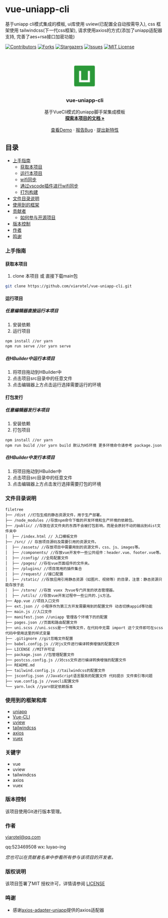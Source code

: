 

# vue-uniapp-cli

基于uniapp cli模式集成的模板, ui库使用 uview(已配置全自动按需导入), css 框架使用 tailwindcss(下一代css框架), 请求使用axios的方式(添加了uniapp适配器支持, 完善了aes+rsa接口加密功能)

<!-- PROJECT SHIELDS -->

[![Contributors][contributors-shield]][contributors-url]
[![Forks][forks-shield]][forks-url]
[![Stargazers][stars-shield]][stars-url]
[![Issues][issues-shield]][issues-url]
[![MIT License][license-shield]][license-url]
<!-- [![LinkedIn][linkedin-shield]][linkedin-url] -->

<!-- PROJECT LOGO -->
<br />

<p align="center">
  <a href="https://github.com/Viarotel/vue-uniapp-cli">
    <img src="src/static/image/logo.png" alt="viarotel" height="80">
  </a>
  <h3 align="center">vue-uniapp-cli</h3>
  <p align="center">
    基于VueCli模式的uniapp脚手架集成模板
    <br />
    <a href="https://github.com/Viarotel/vue-uniapp-cli"><strong>探索本项目的文档 »</strong></a>
    <br />
    <br />
    <a href="https://github.com/Viarotel/vue-uniapp-cli">查看Demo</a>
    ·
    <a href="https://github.com/Viarotel/vue-uniapp-cli/issues">报告Bug</a>
    ·
    <a href="https://github.com/Viarotel/vue-uniapp-cli/issues">提出新特性</a>
  </p>


## 目录

- [上手指南](#上手指南)
  - [获取本项目](#获取本项目)
  - [运行本项目](#运行本项目)
  - [wifi同步](#wifi同步)
  - [通过vscode插件进行wifi同步](#通过vscode插件进行wifi同步)
  - [打包构建](#打包构建)
- [文件目录说明](#文件目录说明)
- [使用到的框架](#使用到的框架)
- [贡献者](#贡献者)
  - [如何参与开源项目](#如何参与开源项目)
- [版本控制](#版本控制)
- [作者](#作者)
- [鸣谢](#鸣谢)

### 上手指南

#### 获取本项目

1. clone 本项目 或 直接下载main包

```sh
git clone https://github.com/viarotel/vue-uniapp-cli.git
```

#### 运行项目

##### 任意编辑器直接运行本项目

1. 安装依赖
2. 运行项目

```sh
npm install //or yarn
npm run serve //or yarn serve
```

##### 在HBuilder中运行本项目

1. 将项目拖动到HBuilder中
2. 点击项目src目录中的任意文件
3. 点击编辑器上方点击运行选择需要运行的环境

#### 打包发行

##### 任意编辑器发行本项目

1. 安装依赖
2. 打包项目

```sh
npm install //or yarn
npm run build //or yarn build 默认为H5环境 更多环境命令请参考 package.json 中的 scripts字段
```

##### 在HBuilder中发行本项目

1. 将项目拖动到HBuilder中
2. 点击项目src目录中的任意文件
3. 点击编辑器上方点击发行选择需要打包的环境

### 文件目录说明

```
filetree
├── /dist //打包生成的静态资源文件，用于生产部署。
├── /node_modules //存放npm命令下载的开发环境和生产环境的依赖包。
├── /public/ //存放在该文件夹的东西不会被打包影响，而是会原封不动的输出到dist文件夹中
│  ├── /index.html // 入口模板文件
├── /src/ // 存放项目源码及需要引用的资源文件。
│  ├── /assets/ //存放项目中需要用到的资源文件，css、js、images等。
│  ├── /components/ //存放vue开发中一些公共组件：header.vue、footer.vue等。
│  ├── /config/ //全局配置文件
│  ├── /pages/ //存在vue页面组件的文件夹。
│  ├── /plugins/ //项目常用的插件集合
│  ├── /request/ //接口配置
│  ├── /static/ //存放应用引用静态资源（如图片、视频等）的目录，注意：静态资源只能存放于此
│  ├── /store/ //存放 vuex 为vue专门开发的状态管理器。
│  ├── /utils/ //存放vue开发过程中一些公共的.js方法。
├── App.vue //项目入口文件
├── ext.json // 小程序作为第三方开发需要用到的配置文件 动态切换appid等功能
├── main.js //入口文件
├── manifest.json //uniapp 管理各个环境下的的配置
├── pages.json //页面和路由配置文件
├── uni.scss //uni.scss是一个特殊文件，在代码中无需 import 这个文件即可在scss代码中使用这里的样式变量
├── .gitignore //git忽略文件配置
├── babel.config.js //对js文件进行编译转换增强的配置文件
├── LICENSE //MIT许可证
├── package.json //包管理配置文件
├── postcss.config.js //对css文件进行编译转换增强的配置文件
├── README.md
├── tailwind.config.js //tailwindcss的配置文件
├── jsconfig.json //JavaScript语言服务的配置文件 代码提示 文件索引等问题
├── vue.config.js //vuecli配置文件
└── yarn.lock //yarn锁定依赖版本
```

### 使用到的框架和库

- [uniapp](https://uniapp.dcloud.io/)
- [Vue-CLI](https://cli.vuejs.org)
- [uview](https://www.uviewui.com/)
- [tailwindcss](https://www.tailwindcss.cn/)
- [axios](http://www.axios-js.com/)
- [vuex](https://vuex.vuejs.org/zh/)

### 关键字

- vue
- uview
- tailwindcss
- axios
- vuex

### 版本控制

该项目使用Git进行版本管理。

### 作者

viarotel@qq.com

qq:523469508 wx: luyao-ing

 *您也可以在贡献者名单中参看所有参与该项目的开发者。*

### 版权说明

该项目签署了MIT 授权许可，详情请参阅 [LICENSE](LICENSE)

### 鸣谢


- 感谢[axios-adapter-uniapp](https://github.com/lcysgsg/axios-adapter-uniapp)提供的axios适配器

<!-- links -->

[your-project-path]:viarotel/vue-uniapp-cli
[contributors-shield]: https://img.shields.io/github/contributors/viarotel/vue-uniapp-cli.svg?style=flat-square
[contributors-url]: https://github.com/viarotel/vue-uniapp-cli/graphs/contributors
[forks-shield]: https://img.shields.io/github/forks/viarotel/vue-uniapp-cli.svg?style=flat-square
[forks-url]: https://github.com/viarotel/vue-uniapp-cli/network/members
[stars-shield]: https://img.shields.io/github/stars/viarotel/vue-uniapp-cli.svg?style=flat-square
[stars-url]: https://github.com/viarotel/vue-uniapp-cli/stargazers
[issues-shield]: https://img.shields.io/github/issues/viarotel/vue-uniapp-cli.svg?style=flat-square
[issues-url]: https://img.shields.io/github/issues/viarotel/vue-uniapp-cli.svg
[license-shield]: https://img.shields.io/github/license/viarotel/vue-uniapp-cli.svg?style=flat-square
[license-url]: https://github.com/viarotel/vue-uniapp-cli/blob/master/LICENSE
[linkedin-shield]: https://img.shields.io/badge/-LinkedIn-black.svg?style=flat-square&logo=linkedin&colorB=555
[linkedin-url]: https://linkedin.com/in/viarotel